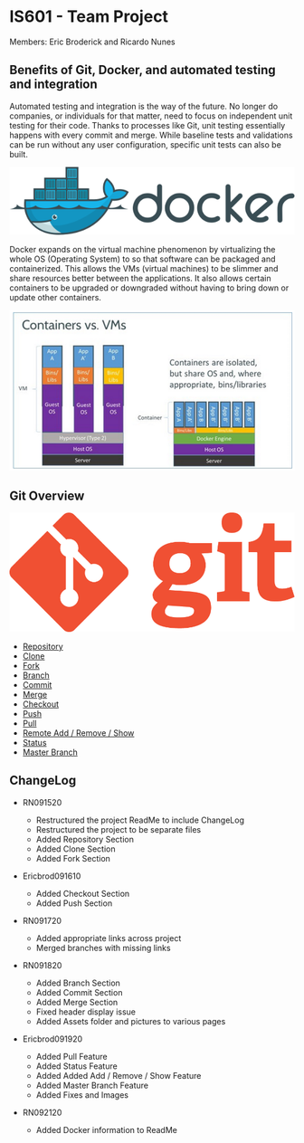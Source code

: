 # IS601 - Team Project 
Members: Eric Broderick and Ricardo Nunes

## Benefits of Git, Docker, and automated testing and integration
Automated testing and integration is the way of the future. 
No longer do companies, or individuals for that matter, need to focus on independent unit testing for their code.
Thanks to processes like Git, unit testing essentially happens with every commit and merge. 
While baseline tests and validations can be run without any user configuration, specific unit tests can also be built.

![DockerLogo](./Assets/dockerLogo.png)

Docker expands on the virtual machine phenomenon by virtualizing the whole OS (Operating System) to so that software can be packaged and containerized. 
This allows the VMs (virtual machines) to be slimmer and share resources better between the applications.
It also allows certain containers to be upgraded or downgraded without having to bring down or update other containers. 

![DockerVsVM](./Assets/docker-vm-container.png)

## Git Overview

![GitFlowLogo](./Assets/git-logo.png)

* [Repository](./Repository.md)
* [Clone](./Clones.md)
* [Fork](./Forks.md)
* [Branch](./Branches.md)
* [Commit](./Commits.md)
* [Merge](./Merges.md)
* [Checkout](./Checkout.md)
* [Push](./Push.md)
* [Pull](./Pull.md) 
* [Remote Add / Remove / Show](./RemoteAddRemoveShow.md)
* [Status](./Status.md)
* [Master Branch](MasterBranch.md)


## ChangeLog
* RN091520 
  * Restructured the project ReadMe to include ChangeLog
  * Restructured the project to be separate files
  * Added Repository Section
  * Added Clone Section
  * Added Fork Section
  
* Ericbrod091610 
  * Added Checkout Section
  * Added Push Section

* RN091720 
  * Added appropriate links across project
  * Merged branches with missing links
  
* RN091820
  * Added Branch Section
  * Added Commit Section 
  * Added Merge Section
  * Fixed header display issue
  * Added Assets folder and pictures to various pages

* Ericbrod091920
  * Added Pull Feature 
  * Added Status Feature
  * Added Added Add / Remove / Show Feature
  * Added Master Branch Feature
  * Added Fixes and Images 
  
* RN092120
  * Added Docker information to ReadMe